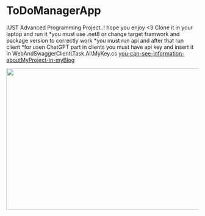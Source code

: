 # ToDoManagerApp
IUST Advanced Programming Project..I hope you enjoy <3
Clone it in your laptop and run it 
*you must use .net8 or change target framwork and package version to correctly work
*you must run api and after that run client
*for usen ChatGPT part  in clients you must have api key and insert it in WebAndSwaggerClient\Task.AI\MyKey.cs 
[you-can-see-information-aboutMyProject-in-myBlog](https://sanyamasoudi.github.io/sanyamasoudi/CreateMyFirstApp-post/)

<img decoding="async" data-attachment-id="45" data-permalink="https://sunblogi.wordpress.com/2023/03/25/what-is-coding/giphy-1/" data-orig-file="https://sunblogi.files.wordpress.com/2023/03/giphy-1.gif" data-orig-size="450,270" data-comments-opened="1" data-image-meta="{&quot;aperture&quot;:&quot;0&quot;,&quot;credit&quot;:&quot;&quot;,&quot;camera&quot;:&quot;&quot;,&quot;caption&quot;:&quot;&quot;,&quot;created_timestamp&quot;:&quot;0&quot;,&quot;copyright&quot;:&quot;&quot;,&quot;focal_length&quot;:&quot;0&quot;,&quot;iso&quot;:&quot;0&quot;,&quot;shutter_speed&quot;:&quot;0&quot;,&quot;title&quot;:&quot;&quot;,&quot;orientation&quot;:&quot;0&quot;}" data-image-title="giphy-1" data-image-description="" data-image-caption="" data-medium-file="https://sunblogi.files.wordpress.com/2023/03/giphy-1.gif?w=300" data-large-file="https://sunblogi.files.wordpress.com/2023/03/giphy-1.gif?w=450" src="https://sunblogi.files.wordpress.com/2023/03/giphy-1.gif?w=617" alt="" class="wp-image-45" width="617" height="370" srcset="https://sunblogi.files.wordpress.com/2023/03/giphy-1.gif?w=617&amp;zoom=2 1.5x" src-orig="https://sunblogi.files.wordpress.com/2023/03/giphy-1.gif?w=450" scale="1.5">
